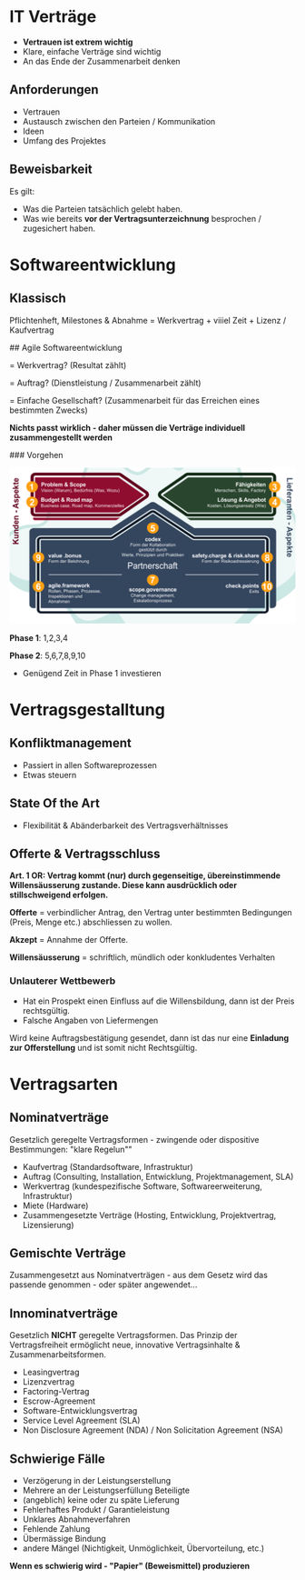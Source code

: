 # IT Verträge

- **Vertrauen ist extrem wichtig**
- Klare, einfache Verträge sind wichtig
- An das Ende der Zusammenarbeit denken

## Anforderungen

- Vertrauen
- Austausch zwischen den Parteien / Kommunikation
- Ideen
- Umfang des Projektes

## Beweisbarkeit

Es gilt:
- Was die Parteien tatsächlich gelebt haben.
- Was wie bereits **vor der Vertragsunterzeichnung** besprochen / zugesichert haben.


# Softwareentwicklung

## Klassisch
Pflichtenheft, Milestones & Abnahme = Werkvertrag + viiiel Zeit + Lizenz / Kaufvertrag

## Agile Softwareentwicklung

= Werkvertrag? (Resultat zählt)

= Auftrag? (Dienstleistung / Zusammenarbeit zählt)

= Einfache Gesellschaft? (Zusammenarbeit für das Erreichen eines bestimmten Zwecks)

**Nichts passt wirklich - daher müssen die Verträge individuell zusammengestellt werden**

### Vorgehen

![](images/IMG_0261.jpeg)

**Phase 1**: 1,2,3,4

**Phase 2**: 5,6,7,8,9,10

- Genügend Zeit in Phase 1 investieren

# Vertragsgestalltung

## Konfliktmanagement

- Passiert in allen Softwareprozessen
- Etwas steuern

## State Of the Art

- Flexibilität & Abänderbarkeit des Vertragsverhältnisses

## Offerte & Vertragsschluss

**Art. 1 OR: Vertrag kommt (nur) durch gegenseitige, übereinstimmende Willensäusserung zustande. Diese kann ausdrücklich oder stillschweigend erfolgen.**

**Offerte** = verbindlicher Antrag, den Vertrag unter bestimmten Bedingungen (Preis,
Menge etc.) abschliessen zu wollen.

**Akzept** = Annahme der Offerte.

**Willensäusserung** = schriftlich, mündlich oder konkludentes Verhalten


### Unlauterer Wettbewerb
- Hat ein Prospekt einen Einfluss auf die Willensbildung, dann ist der Preis rechtsgültig.
- Falsche Angaben von Liefermengen

Wird keine Auftragsbestätigung gesendet, dann ist das nur eine **Einladung zur Offerstellung** und ist somit nicht Rechtsgültig.

# Vertragsarten

## Nominatverträge

Gesetzlich geregelte Vertragsformen - zwingende oder dispositive Bestimmungen: "klare Regelun""

- Kaufvertrag (Standardsoftware, Infrastruktur)
- Auftrag (Consulting, Installation, Entwicklung, Projektmanagement, SLA)
- Werkvertrag (kundespezifische Software, Softwareerweiterung, Infrastruktur)
- Miete (Hardware)
- Zusammengesetzte Verträge (Hosting, Entwicklung, Projektvertrag, Lizensierung)

## Gemischte Verträge

Zusammengesetzt aus Nominatverträgen - aus dem Gesetz wird das passende genommen - oder später angewendet...

## Innominatverträge

Gesetzlich **NICHT** geregelte Vertragsformen. Das Prinzip der Vertragsfreiheit ermöglicht neue, innovative Vertragsinhalte & Zusammenarbeitsformen.

- Leasingvertrag
- Lizenzvertrag
- Factoring-Vertrag
- Escrow-Agreement
- Software-Entwicklungsvertrag
- Service Level Agreement (SLA)
- Non Disclosure Agreement (NDA) / Non Solicitation Agreement (NSA)

## Schwierige Fälle

- Verzögerung in der Leistungserstellung
- Mehrere an der Leistungserfüllung Beteiligte
- (angeblich) keine oder zu späte Lieferung
- Fehlerhaftes Produkt / Garantieleistung
- Unklares Abnahmeverfahren
- Fehlende Zahlung
- Übermässige Bindung
- andere Mängel (Nichtigkeit, Unmöglichkeit, Übervorteilung, etc.)

**Wenn es schwierig wird - "Papier" (Beweismittel) produzieren**